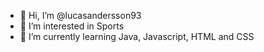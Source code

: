 - 👋 Hi, I’m @lucasandersson93
- 👀 I’m interested in Sports
- 🌱 I’m currently learning Java, Javascript, HTML and CSS

<!---
lucasandersson93/lucasandersson93 is a ✨ special ✨ repository because its `README.md` (this file) appears on your GitHub profile.
You can click the Preview link to take a look at your changes.
--->
